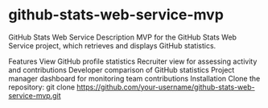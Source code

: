 # github-stats-web-service-mvp
GitHub Stats Web Service
Description
MVP for the GitHub Stats Web Service project, which retrieves and displays GitHub statistics.

Features
View GitHub profile statistics
Recruiter view for assessing activity and contributions
Developer comparison of GitHub statistics
Project manager dashboard for monitoring team contributions
Installation
Clone the repository:
git clone https://github.com/your-username/github-stats-web-service-mvp.git
